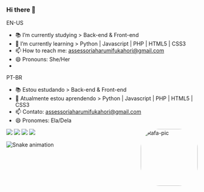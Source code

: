 ### Hi there 👋

EN-US
- 📚 I’m currently studying > Back-end & Front-end
- 🌱 I’m currently learning > Python | Javascript | PHP | HTML5 | CSS3
- 📫 How to reach me: assessoriaharumifukahori@gmail.com
- 😄 Pronouns: She/Her
-

PT-BR
- 📚 Estou estudando > Back-end & Front-end
- 🌱 Atualmente estou aprendendo > Python | Javascript | PHP | HTML5 | CSS3
- 📫 Contato: assessoriaharumifukahori@gmail.com
- 😄 Pronomes: Ela/Dela
<div>
  <img align="right" alt="Rafa-pic" height="150" style="border-radius:50px;" src="https://media.discordapp.net/attachments/927783701595693096/971595246771269642/picasion.com_b14a80b46c5b10e3d59520697e7e2c51.gif">
  </div>
  <div> 
  <a href="https://www.linkedin.com/in/harumifukahori/" target="_blank"><img src="https://img.shields.io/badge/-LinkedIn-%230077B5?style=for-the-badge&logo=linkedin&logoColor=white" target="_blank"></a>
  <a href = "mailto:assessoriaharumifukahori@gmail.com"><img src="https://img.shields.io/badge/-Gmail-%23333?style=for-the-badge&logo=gmail&logoColor=white" target="_blank"></a>
   	<a href="https://www.twitch.tv/harumifukahori" target="_blank"><img src="https://img.shields.io/badge/Twitch-9146FF?style=for-the-badge&logo=twitch&logoColor=white" target="_blank"></a>
  <a href="https://instagram.com/harumifukahori" target="_blank"><img src="https://img.shields.io/badge/-Instagram-%23E4405F?style=for-the-badge&logo=instagram&logoColor=white" target="_blank"></a>
  
  
  ![Snake animation](https://github.com/harumifukahori/harumifukahori/blob/output/github-contribution-grid-snake.svg)
  
</div>
